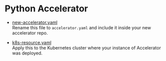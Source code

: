 # Python Accelerator

- [new-accelerator.yaml](new-accelerator.yaml)  
  Rename this file to `accelerator.yaml` and include it inside your new accelerator repo.

- [k8s-resource.yaml](k8s-resource.yaml)  
  Apply this to the Kubernetes cluster where your instance of Accelerator was deployed.